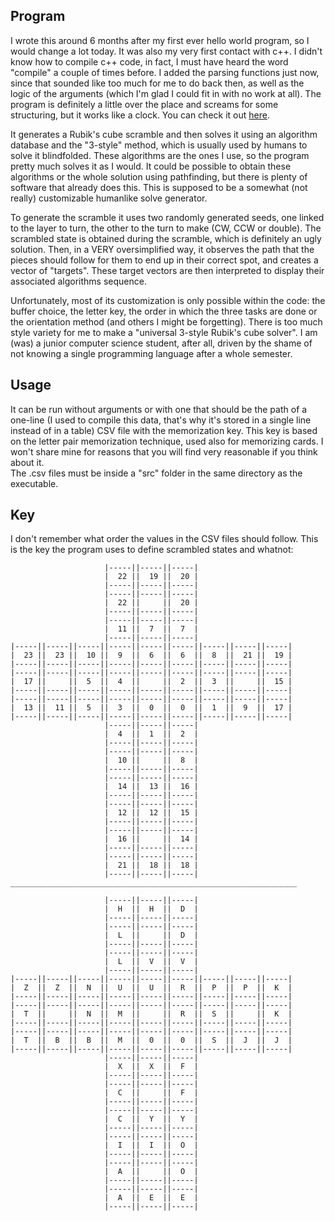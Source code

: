 ## Program

I wrote this around 6 months after my first ever hello world program, so I would change a lot today. It was also my very first contact with c++. I didn't know how to compile c++ code, in fact, I must have heard the word "compile" a couple of times before.
I added the parsing functions just now, since that sounded like too much for me to do back then, as well as the logic of the arguments (which I'm glad I could fit in with no work at all).
The program is definitely a little over the place and screams for some structuring, but it works like a clock. You can check it out [here](https://alg.cubing.net/).

It generates a Rubik's cube scramble and then solves it using an algorithm database and the "3-style" method, which is usually used by humans to solve it blindfolded. These algorithms are the ones I use, so the program pretty much solves it as I would. It could be possible to obtain these algorithms or the whole solution using pathfinding, but there is plenty of software that already does this. This is supposed to be a somewhat (not really) customizable humanlike solve generator.

To generate the scramble it uses two randomly generated seeds, one linked to the layer to turn, the other to the turn to make (CW, CCW or double). The scrambled state is obtained during the scramble, which is definitely an ugly solution.
Then, in a VERY oversimplified way, it observes the path that the pieces should follow for them to end up in their correct spot, and creates a vector of "targets". These target vectors are then interpreted to display their associated algorithms sequence.

Unfortunately, most of its customization is only possible within the code: the buffer choice, the letter key, the order in which the three tasks are done or the orientation method (and others I might be forgetting). There is too much style variety for me to make a "universal 3-style Rubik's cube solver". I am (was) a junior computer science student, after all, driven by the shame of not knowing a single programming language after a whole semester.

## Usage

It can be run without arguments or with one that should be the path of a one-line (I used to compile this data, that's why it's stored in a single line instead of in a table) CSV file with the memorization key. This key is based on the letter pair memorization technique, used also for memorizing cards. I won't share mine for reasons that you will find very reasonable if you think about it.  
The .csv files must be inside a "src" folder in the same directory as the executable.

## Key

I don't remember what order the values in the CSV files should follow. This is the key the program uses to define scrambled states and whatnot:

                         |-----||-----||-----|
                         |  22 ||  19 ||  20 |
                         |-----||-----||-----|
                         |-----||-----||-----|
                         |  22 ||     ||  20 |
                         |-----||-----||-----|
                         |-----||-----||-----|
                         |  11 ||  7  ||  7  |
                         |-----||-----||-----|
    |-----||-----||-----||-----||-----||-----||-----||-----||-----|
    |  23 ||  23 ||  10 ||  9  ||  6  ||  6  ||  8  ||  21 ||  19 |
    |-----||-----||-----||-----||-----||-----||-----||-----||-----|
    |-----||-----||-----||-----||-----||-----||-----||-----||-----|
    |  17 ||     ||  5  ||  4  ||     ||  2  ||  3  ||     ||  15 |
    |-----||-----||-----||-----||-----||-----||-----||-----||-----|
    |-----||-----||-----||-----||-----||-----||-----||-----||-----|
    |  13 ||  11 ||  5  ||  3  ||  0  ||  0  ||  1  ||  9  ||  17 |
    |-----||-----||-----||-----||-----||-----||-----||-----||-----|
                         |-----||-----||-----|
                         |  4  ||  1  ||  2  |
                         |-----||-----||-----|
                         |-----||-----||-----|
                         |  10 ||     ||  8  |
                         |-----||-----||-----|
                         |-----||-----||-----|
                         |  14 ||  13 ||  16 |
                         |-----||-----||-----|
                         |-----||-----||-----|
                         |  12 ||  12 ||  15 |
                         |-----||-----||-----|
                         |-----||-----||-----|
                         |  16 ||     ||  14 |
                         |-----||-----||-----|
                         |-----||-----||-----|
                         |  21 ||  18 ||  18 |
                         |-----||-----||-----|
    ________________________________________________________________

                         |-----||-----||-----|
                         |  H  ||  H  ||  D  |
                         |-----||-----||-----|
                         |-----||-----||-----|
                         |  L  ||     ||  D  |
                         |-----||-----||-----|
                         |-----||-----||-----|
                         |  L  ||  V  ||  V  |
                         |-----||-----||-----|
    |-----||-----||-----||-----||-----||-----||-----||-----||-----|
    |  Z  ||  Z  ||  N  ||  U  ||  U  ||  R  ||  P  ||  P  ||  K  |
    |-----||-----||-----||-----||-----||-----||-----||-----||-----|
    |-----||-----||-----||-----||-----||-----||-----||-----||-----|
    |  T  ||     ||  N  ||  M  ||     ||  R  ||  S  ||     ||  K  |
    |-----||-----||-----||-----||-----||-----||-----||-----||-----|
    |-----||-----||-----||-----||-----||-----||-----||-----||-----|
    |  T  ||  B  ||  B  ||  M  ||  0  ||  0  ||  S  ||  J  ||  J  |
    |-----||-----||-----||-----||-----||-----||-----||-----||-----|
                         |-----||-----||-----|
                         |  X  ||  X  ||  F  |
                         |-----||-----||-----|
                         |-----||-----||-----|
                         |  C  ||     ||  F  |
                         |-----||-----||-----|
                         |-----||-----||-----|
                         |  C  ||  Y  ||  Y  |
                         |-----||-----||-----|
                         |-----||-----||-----|
                         |  I  ||  I  ||  O  |
                         |-----||-----||-----|
                         |-----||-----||-----|
                         |  A  ||     ||  O  |
                         |-----||-----||-----|
                         |-----||-----||-----|
                         |  A  ||  E  ||  E  |
                         |-----||-----||-----|
                         